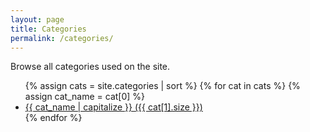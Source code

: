 ```yaml
---
layout: page
title: Categories
permalink: /categories/
---
```


<p>Browse all categories used on the site.</p>
<ul class="category-list">
{% assign cats = site.categories | sort %}
{% for cat in cats %}
  {% assign cat_name = cat[0] %}
  <li>
    <a href="/{{ cat_name | downcase | replace: ' ', '-' }}/">
      {{ cat_name | capitalize }} ({{ cat[1].size }})
    </a>
  </li>
{% endfor %}
</ul>